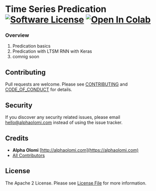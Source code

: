 # Time Series Predication [![Software License][ico-license]](LICENSE.md) [![Open In Colab](https://colab.research.google.com/assets/colab-badge.svg)](https://colab.research.google.com/)

### Overview

1. Predication basics
2. Predication with LTSM RNN with Keras
3. comnig soon

## Contributing

Pull requests are welcome. Please see [CONTRIBUTING](./.github/CONTRIBUTING.md) and [CODE_OF_CONDUCT](./.github/CODE_OF_CONDUCT.md) for details.

## Security

If you discover any security related issues, please email [hello@alphaolomi.com](mailto:hello@alphaolomi.com) instead of using the issue tracker.

## Credits

- **Alpha Olomi** [http://alphaolomi.com](https://alphaolomi.com)
- [All Contributors][link-contributors]

## License

The Apache 2 License. Please see [License File](LICENSE) for more information.

[ico-license]: https://img.shields.io/badge/license-Apache2-brightgreen.svg?style=flat-square
[link-author]: https://github.com/alphaolomi
[link-contributors]: ../../contributors
